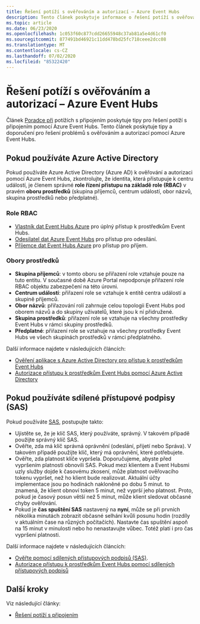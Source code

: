 ```yaml
---
title: Řešení potíží s ověřováním a autorizací – Azure Event Hubs
description: Tento článek poskytuje informace o řešení potíží s ověřováním a autorizací pomocí Azure Event Hubs.
ms.topic: article
ms.date: 06/23/2020
ms.openlocfilehash: 1c053f60c877cdd26655948c37ab81a5e4d61cf0
ms.sourcegitcommit: 877491bd46921c11dd478bd25fc718ceee2dcc08
ms.translationtype: MT
ms.contentlocale: cs-CZ
ms.lasthandoff: 07/02/2020
ms.locfileid: "85322420"
---
```

# <a name="troubleshoot-authentication-and-authorization-issues---azure-event-hubs"></a>Řešení potíží s ověřováním a autorizací – Azure Event Hubs
Článek [Poradce při](troubleshooting-guide.md) potížích s připojením poskytuje tipy pro řešení potíží s připojením pomocí Azure Event Hubs. Tento článek poskytuje tipy a doporučení pro řešení problémů s ověřováním a autorizací pomocí Azure Event Hubs. 

## <a name="if-you-are-using-azure-active-directory"></a>Pokud používáte Azure Active Directory
Pokud používáte Azure Active Directory (Azure AD) k ověřování a autorizaci pomocí Azure Event Hubs, zkontrolujte, že identita, která přistupuje k centru událostí, je členem správné **role řízení přístupu na základě role (RBAC)** v pravém **oboru prostředků** (skupina příjemců, centrum událostí, obor názvů, skupina prostředků nebo předplatné).

### <a name="rbac-roles"></a>Role RBAC
- [Vlastník dat Event Hubs Azure](../role-based-access-control/built-in-roles.md#azure-event-hubs-data-owner) pro úplný přístup k prostředkům Event Hubs.
- [Odesilatel dat Azure Event Hubs](../role-based-access-control/built-in-roles.md#azure-event-hubs-data-receiver) pro přístup pro odesílání.
- [Příjemce dat Event Hubs Azure](../role-based-access-control/built-in-roles.md#azure-event-hubs-data-sender) pro přístup pro příjem.

### <a name="resource-scopes"></a>Obory prostředků
- **Skupina příjemců**: v tomto oboru se přiřazení role vztahuje pouze na tuto entitu. V současné době Azure Portal nepodporuje přiřazení role RBAC objektu zabezpečení na této úrovni. 
- **Centrum událostí**: přiřazení role se vztahuje k entitě centra událostí a skupině příjemců.
- **Obor názvů**: přiřazování rolí zahrnuje celou topologii Event Hubs pod oborem názvů a do skupiny uživatelů, které jsou k ní přidružené.
- **Skupina prostředků**: přiřazení role se vztahuje na všechny prostředky Event Hubs v rámci skupiny prostředků.
- **Předplatné**: přiřazení role se vztahuje na všechny prostředky Event Hubs ve všech skupinách prostředků v rámci předplatného.

Další informace najdete v následujících článcích:

- [Ověření aplikace s Azure Active Directory pro přístup k prostředkům Event Hubs](authenticate-application.md)
- [Autorizace přístupu k prostředkům Event Hubs pomocí Azure Active Directory](authorize-access-azure-active-directory.md)

## <a name="if-you-are-using-shared-access-signatures-sas"></a>Pokud používáte sdílené přístupové podpisy (SAS)
Pokud používáte [SAS](authenticate-shared-access-signature.md), postupujte takto: 

- Ujistěte se, že je klíč SAS, který používáte, správný. V takovém případě použijte správný klíč SAS.
- Ověřte, zda má klíč správná oprávnění (odeslání, přijetí nebo Správa). V takovém případě použijte klíč, který má oprávnění, které potřebujete. 
- Ověřte, zda platnost klíče vypršela. Doporučujeme, abyste před vypršením platnosti obnovili SAS. Pokud mezi klientem a Event Hubsmi uzly služby dojde k časovému zkosení, může platnost ověřovacího tokenu vypršet, než ho klient bude realizovat. Aktuální účty implementace jsou po hodinách nakloněné po dobu 5 minut. to znamená, že klient obnoví token 5 minut, než vyprší jeho platnost. Proto, pokud je časový posun větší než 5 minut, může klient sledovat občasné chyby ověřování.
- Pokud je **čas spuštění SAS** nastavený na **nyní**, může se při prvních několika minutách zobrazit občasné selhání kvůli posunu hodin (rozdíly v aktuálním čase na různých počítačích). Nastavte čas spuštění aspoň na 15 minut v minulosti nebo ho nenastavujte vůbec. Totéž platí i pro čas vypršení platnosti. 

Další informace najdete v následujících článcích: 

- [Ověřte pomocí sdílených přístupových podpisů (SAS)](authenticate-shared-access-signature.md). 
- [Autorizace přístupu k prostředkům Event Hubs pomocí sdílených přístupových podpisů](authorize-access-shared-access-signature.md)

## <a name="next-steps"></a>Další kroky

Viz následující články:

* [Řešení potíží s připojením](troubleshooting-guide.md)

